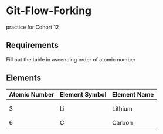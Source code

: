 # Git-Flow-Forking
practice for Cohort 12

## Requirements

Fill out the table in ascending order of atomic number

## Elements

| Atomic Number | Element Symbol | Element Name |
|---------------|----------------|--------------|
|               |                |              |
|               |                |              |
| 3             | Li             | Lithium      |
|               |                |              |
|               |                |              |
| 6             | C              | Carbon       |
